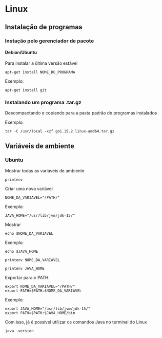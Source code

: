 # Linux

## Instalação de programas

### Instação pelo gerenciador de pacote 

#### Debian/Ubuntu 

Para instalar a última versão estável

```
apt-get install NOME_DO_PROGRAMA
```

Exemplo:
```
apt-get install git
```


### Instalando um programa .tar.gz

Descompactando e copiando para a pasta padrão de programas instalados

Exemplo:
```
tar -C /usr/local -xzf go1.15.2.linux-amd64.tar.gz
```

## Variáveis de ambiente

### Ubuntu

Mostrar todas as variáveis de ambiente

```
printenv
```

Criar uma nova variável

```
NOME_DA_VARIAVEL="/PATH/"
```

Exemplo:
```
JAVA_HOME="/usr/lib/jvm/jdk-15/"
```

Mostrar

```
echo $NOME_DA_VARIAVEL
```

Exemplo:
```
echo $JAVA_HOME
```

```
printenv NOME_DA_VARIAVEL
```

```
printenv JAVA_HOME
```

Exportar para o PATH

```
export NOME_DA_VARIAVEL="/PATH/"
export PATH=$PATH:$NOME_DA_VARIAVEL
```

Exemplo:
```
export JAVA_HOME="/usr/lib/jvm/jdk-15/"
export PATH=$PATH:$JAVA_HOME/bin
```

Com isso, já é possível utilizar os comandos Java no terminal do Linux

```
java -version
```

